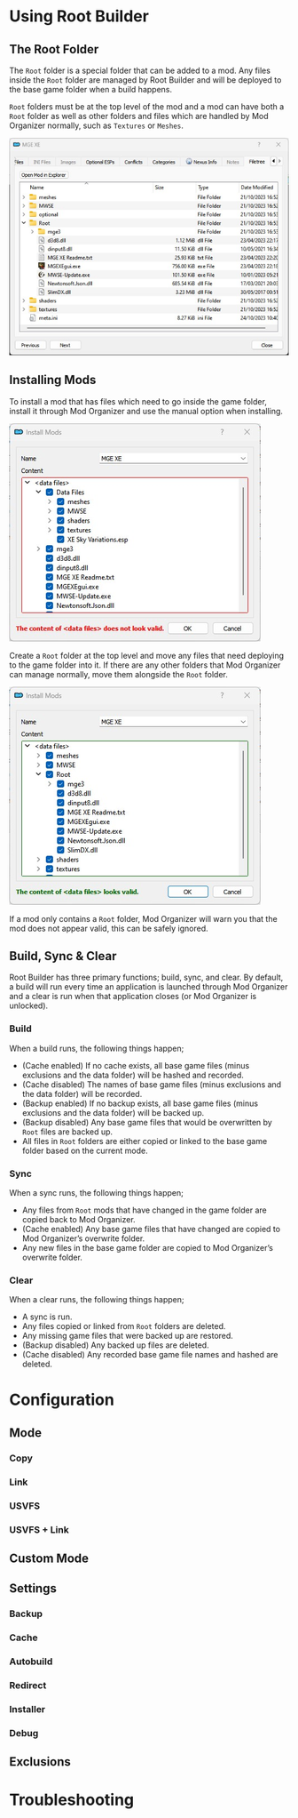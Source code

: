 # Using Root Builder

## The Root Folder
The `Root` folder is a special folder that can be added to a mod. Any files inside the `Root` folder are managed by Root Builder and will be deployed to the base game folder when a build happens.

`Root` folders must be at the top level of the mod and a mod can have both a `Root` folder as well as other folders and files which are handled by Mod Organizer normally, such as `Textures` or `Meshes`.

![Example Root Folder](img\root_folder.jpg)

## Installing Mods
To install a mod that has files which need to go inside the game folder, install it through Mod Organizer and use the manual option when installing.

![Example Mod Install Before](img\install_before.jpg)

Create a `Root` folder at the top level and move any files that need deploying to the game folder into it. If there are any other folders that Mod Organizer can manage normally, move them alongside the `Root` folder.

![Example Mod Install After](img\install_after.jpg)

If a mod only contains a `Root` folder, Mod Organizer will warn you that the mod does not appear valid, this can be safely ignored.

## Build, Sync & Clear
Root Builder has three primary functions; build, sync, and clear. By default, a build will run every time an application is launched through Mod Organizer and a clear is run when that application closes (or Mod Organizer is unlocked).

### Build
When a build runs, the following things happen;
- (Cache enabled) If no cache exists, all base game files (minus exclusions and the data folder) will be hashed and recorded.
- (Cache disabled) The names of base game files (minus exclusions and the data folder) will be recorded.
- (Backup enabled) If no backup exists, all base game files (minus exclusions and the data folder) will be backed up.
- (Backup disabled) Any base game files that would be overwritten by `Root` files are backed up.
- All files in `Root` folders are either copied or linked to the base game folder based on the current mode.
 
### Sync
When a sync runs, the following things happen;
- Any files from `Root` mods that have changed in the game folder are copied back to Mod Organizer.
- (Cache enabled) Any base game files that have changed are copied to Mod Organizer’s overwrite folder.
- Any new files in the base game folder are copied to Mod Organizer’s overwrite folder.
 
### Clear
When a clear runs, the following things happen;
- A sync is run.
- Any files copied or linked from `Root` folders are deleted.
- Any missing game files that were backed up are restored.
- (Backup disabled) Any backed up files are deleted.
- (Cache disabled) Any recorded base game file names and hashed are deleted.

# Configuration

## Mode

### Copy
### Link
### USVFS
### USVFS + Link

## Custom Mode

## Settings

### Backup
### Cache
### Autobuild
### Redirect
### Installer
### Debug

## Exclusions

# Troubleshooting